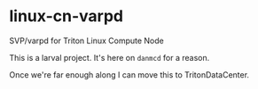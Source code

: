 # linux-cn-varpd
SVP/varpd for Triton Linux Compute Node

This is a larval project.  It's here on `danmcd` for a reason.

Once we're far enough along I can move this to TritonDataCenter.
